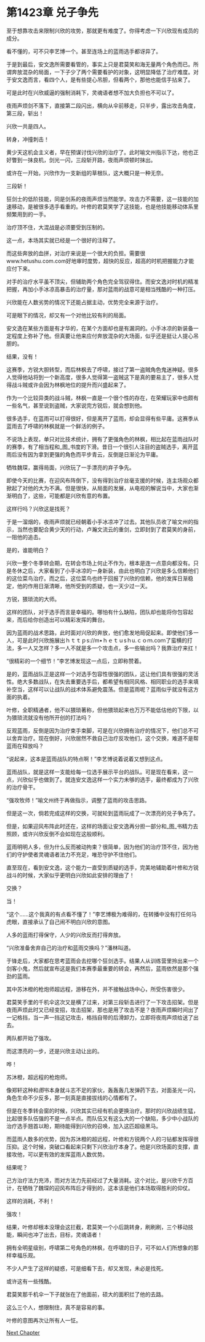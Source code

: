 # 第1423章 兑子争先

至于想靠攻击来限制兴欣的攻势，那就更有难度了。你得考虑一下兴欣现有成员的成分。

看不懂的，可不只李艺博一个。甚至连场上的蓝雨选手都讶异了。

于是到最后，安文逸所需要看管的，事实上只是君莫笑和海无量两个角色而已。所谓奔放混杂的局面，一下子少了两个需要看护的对象，这明显降低了治疗难度。对于安文逸而言，看四个人，是有些提心吊胆，但看两个，那他也能信手拈来了。

可是此时在兴欣威逼的强制消耗下，灵魂语者想不加大负担也不可以了。

夜雨声烦剑不落下，直接第二段闪出，横向从伞前移走，只半步，露出攻击角度，第三段，斩出！

兴欣一共是四人。

转身，冲撞刺击！

黄少天这机会主义者，早在预谋讨伐兴欣的治疗了。此时喻文州指示下达，他也正好瞥到一抹良机，剑光一闪，三段斩开路，夜雨声烦顿时抹出。

或许在一开始，兴欣作为一支新组的草根队，这大概只是一种无奈。

三段斩！

狂剑士的低阶技能，同是剑系的夜雨声烦当然能学。攻击力不需要，这一技能的加速移动，是被很多选手看重的。叶修的君莫笑学了这技能，也是他技能移动体系里频繁用到的一手。

治疗顶不住，大混战是必须要受到压制的。

这一点，本场其实就已经是一个很好的注释了。

而这些奔放的血拼，对治疗来说是一个很大的负担。需要很www.hetushu.com.com好地审时度势，超快的反应，超高的时机把握能力才能应付下来。

对手的治疗水平虽不顶尖，但辅助两个角色完全驾驭得住。而安文逸对时机的精准把握，再加小手冰凉高暴击的治疗量，那对蓝雨的战意可是相当残酷的一种打压。

兴欣能在人数劣势的情况下还能占据主动，优势完全来源于治疗。

可是眼下的情况，却又有一个对他比较有利的局面。

安文逸在某些方面是有才华的，在某个方面却也是有漏洞的。小手冰凉的新装备一定程度上弥补了他。但真要让他来应付奔放混杂的大场面，似乎还是挺让人提心吊胆的。

结果，没有！

这赛季，方锐大胆转型，而后林枫去了呼啸，接过了第一盗贼角色鬼迷神疑。很多人觉得他站将到一个新高度，很多人觉得第一盗贼这下是真的要易主了，很多人觉得战斗贼或许会因为林枫地位的提升而兴盛起来了。

作为一个比较异类的战斗贼，林枫一直是一个很个性的存在，在荣耀玩家中也颇有一些名气，甚至说到盗贼，大家说完方锐后，就会想到他。

很多选手，在蓝雨可以打得很好，但是离开了蓝雨，却会显得有些平庸。这赛季从蓝雨去了呼啸的林枫就是一个鲜活的例子。

不说场上表现，单只对比技术统计，拥有了更强角色的林枫，相比起在蓝雨战队时的赛季，有了相当程和_图_书度的下滑。昔日一个很引人注目的盗贼选手，离开蓝雨后没有因为拿到更强的角色而平步青云，反倒是日渐沦为平庸。

牺牲魏琛，赢得局面，兴欣玩了一手漂亮的弃子争先。

即使今天的比赛，在迎风布阵倒下，没有得到治疗丝毫支援的时候，连主场观众都掀起了对他的大为不满。但是很快，从局面的发展，从电视的解说当中，大家也渐渐明白了，这些，可能都是兴欣有意的布置。

这样行吗？兴欣这是找死？

于是一溜烟的，夜雨声烦就已经朝着小手冰凉冲了过去。其他队员收了喻文州的指示，当然也要配合黄少天的行动，卢瀚文流云的重剑，立即封到了君莫笑的身前，一阻他的追击。

是的，谁能明白？

兴欣一整个冬季转会期，在转会市场上何止不作为，根本是连一点意向都没有。只是冬休之后，大家看到了小手冰凉的一身新装，由此也明白了兴欣是多么信赖他们的这位菜鸟治疗。而之后，这位菜鸟也终于回报了兴欣的信赖，他的发挥日渐稳定，他的作用日渐清晰，他所受到的质疑，也一天少过一天。

方锐，猥琐流的大师。

这样的团队，对于选手而言是幸福的。哪怕有什么缺陷，团队却也能将你包容起来，而后给你创造出可以精彩发挥的舞台。

因为蓝雨的战术思路，此时面对兴欣的奔放，他们愈发地局促起来。即使他们多一人，可是此时兴欣施展出ｈｔｔｐs://m•ｈｅｔｕsｈu.ｃｏｍ.coｍ了蛮横的打法，多一人又怎样？多一人不就是多一个攻击点，多一些输出吗？我靠治疗来扛！

“很精彩的一个细节！”李艺博发现这一点后，立即称赞着。

是的，蓝雨战队正是这样一个对选手包容性很强的团队，这让他们具有很强的灵活性。绝大多数战队，在失去重要选手后，都希望有相同风格、相同职业的选手来填补空当，这样可以让战队的战术体系避免震荡。但是蓝雨呢？蓝雨似乎就没有这方面的执着。

叶修，全职精通者，他不以猥琐著称，但他猥琐起来也万万不能低估他的下限，以为猥琐流就没有他所开创的打法吗？

反观蓝雨，反倒是因为治疗束手束脚，可是在兴欣拥有治疗的情况下，他们总不可以舍弃治疗。现在倒好，兴欣居然不救自己治疗反攻他们，这个交换，难道不是帮蓝雨在释放吗？

“说起来，这本是蓝雨战队的特点啊！”李艺博说着说着又想到这点。

蓝雨战队，就是这样一支能给每一位选手展示平台的战队。可是现在看来，这一点，兴欣似乎也做到了。就连安文逸这样一个实力未够的选手，最终都成为了兴欣的治疗骨干。

“强攻牧师！”喻文州终于再做指示，调整了蓝雨的攻击思路。

但是这一次，倘若完成这样的交换，可就轮到蓝雨玩成了一次漂亮的兑子争先了。

但是，如果迎风布阵此时还在，这样的场面让安文逸再分担一部分和_图_书精力去照顾，或许兴欣反倒不会如现在这般顺利。

蓝雨明明人多，但为什么反而被动拘束？很简单，因为他们的治疗顶不住，因为他们的守护使者灵魂语者法力不充足，唯恐守护不住他们。

直至现在，看到安文逸，这个能力一直受到质疑的选手，完美地辅助着叶修和方锐战斗的时候，大家似乎更明白兴欣如此安排的理由了！

交换？

当！

“这个……这个我真的有点看不懂了！”李艺博极为难得的，在转播中没有打任何马虎眼，直接承认了自己闹不明白兴欣的意图。

人多的蓝雨打得保守，人少的兴欣反而打得奔放。

“兴欣准备舍弃自己的治疗和蓝雨交换吗？”潘林叫道。

于锋走后，大家都在思考蓝雨会去挖哪个狂剑选手。结果人从训练营里拎出来一个剑客小鬼，然后就宣布这是我们本赛季最重要的转会，再然后，蓝雨依然是那个强劲的蓝雨。

其中苏沐橙的枪炮师超远程，游移在外，并不接触战场中心，所受伤害很少。

君莫笑手里的千机伞这次又是横了过来，对第三段斩击进行了一下攻击招架。但是夜雨声烦此时又已经变招，攻击招架，那也是用了攻击不是？夜雨声烦瞬时间出了一记格挡，当一声一挡这记攻击，格挡自带的后滑卸力，立即将夜雨声烦给送了出去。

两队都开始了强攻。

而这漂亮的一步，还是兴欣主动让出的。

哗！

苏沐橙，超远程的枪炮师。

像郑轩这种和*图*书本身就斗志不足的家伙，轰轰轰几发弹药下去，对面圣光一闪，角色生命不少反多，那一刻真是直接拔线的心情都有了。

但是在冬季转会窗的时候，兴欣其实已经有机会更换治疗。那时的兴欣战绩生猛，比起很多队伍强的不是一点半点。而队伍又有这么大的一个缺陷，多少中小战队的治疗选手翘首以盼，期待能得到兴欣的召唤，加入这匹超级黑马。

而蓝雨人数多的优势，因为苏沐橙的超远程，叶修和方锐两个人的刁钻都发挥得很压抑。这个时候，突破口看起来只剩下兴欣治疗本身了。他是兴欣场面的支撑，直接攻他，可以更有效的发挥蓝雨人数优势。

结果呢？

己方治疗法力充沛，而对方法力先前经过了大量消耗。这个对比，是兴欣千方百计，在牺牲了魏琛的迎风布阵后才得到的，这本该是他们本场取得胜利的仰仗。

这样的消耗，不利！

强攻！

结果，叶修却根本没理会这拦截，君莫笑一个小后跳转身，刷刷刷，三个移动技能，瞬间也冲了出去，目标，灵魂语者！

拥有全明星级别，呼啸第二号角色的林枫，在呼啸的日子，可不如人们所想象的那样幸福乐观。

不少人产生了这样的疑惑，可是细看下去，却又发现，未必是找死。

或许这有一些残酷。

君莫笑那千机伞一下子就张在了他面前，硕大的面积拦了他的去路。

这么三个人，想限制住，真不是容易的事。

叶修的意图再次让所有人一怔。



[Next Chapter](%E7%AC%AC1424%E7%AB%A0%20%E4%B8%A4%E7%AB%AF%E7%9A%84%E6%B2%BB%E7%96%97.md)